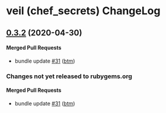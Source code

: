 # veil (chef\_secrets) ChangeLog

<!-- latest_release 0.3.2 -->
## [0.3.2](https://github.com/chef/chef_secrets/tree/0.3.2) (2020-04-30)

#### Merged Pull Requests
- bundle update [#31](https://github.com/chef/chef_secrets/pull/31) ([btm](https://github.com/btm))
<!-- latest_release -->

<!-- release_rollup since=0.3.0 -->
### Changes not yet released to rubygems.org

#### Merged Pull Requests
- bundle update [#31](https://github.com/chef/chef_secrets/pull/31) ([btm](https://github.com/btm)) <!-- 0.3.2 -->
<!-- release_rollup -->

<!-- latest_stable_release -->
<!-- latest_stable_release -->